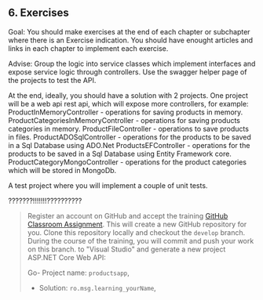 ## 6. Exercises

Goal: You should make exercises at the end of each chapter or subchapter where there is an Exercise indication.
You should have enought articles and links in each chapter to implement each exercise.

Advise: Group the logic into service classes which implement interfaces and expose service logic through controllers.
Use the swagger helper page of the projects to test the API.

At the end, ideally, you should have a solution with 2 projects.
One project will be a web api rest api, which will expose more controllers, for example:
ProductInMemoryController - operations for saving products in memory.
ProductCategoriesInMemoryController - operations for saving products categories in memory.
ProductFileController - operations to save products in files.
ProductADOSqlController -  operations for the products to be saved in  a Sql Database using ADO.Net
ProductsEFController - operations for the products to be saved in  a Sql Database using Entity Framework core.
ProductCategoryMongoController - operations for the product categories which will be stored in MongoDb.

A test project where you will implement a couple of unit tests.

???????!!!!!!!??????????

  > Register an account on GitHub and accept the training [GitHub Classroom Assignment](https://classroom.github.com/a/qiaU7uWM). This will create a new GitHub repository for you. Clone this repository locally and checkout the `develop` branch. During the course of the training, you will commit and push your work on this branch.
 > to "Visual Studio" and generate a new project ASP.NET Core Web API:
 > 
 > Go- Project name: `productsapp`,
 > - Solution: `ro.msg.learning_yourName`,
